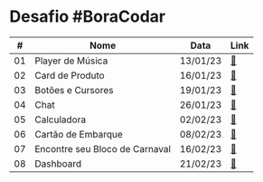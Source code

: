# Desafio #BoraCodar

<table> 
  <thead>
    <tr>
      <th>#</th>
      <th>Nome</th>
      <th>Data</th>
      <th>Link</th>
    </tr>
  </thead>
  
  <tbody>
    <tr>
      <td>01</td>
      <td>Player de Música</td>
      <td>13/01/23</td>
      <td><a href="desafio01">🔗</a></td>
    </tr>
    <tr>
      <td>02</td>
      <td>Card de Produto</td>
      <td>16/01/23</td>
      <td><a href="desafio02">🔗</a></td>
    </tr>
    <tr>
      <td>03</td>
      <td>Botões e Cursores</td>
      <td>19/01/23</td>
      <td><a href="desafio03">🔗</a></td>
    </tr>
    <tr>
      <td>04</td>
      <td>Chat</td>
      <td>26/01/23</td>
      <td><a href="desafio04">🔗</a></td>
    </tr>
    <tr>
      <td>05</td>
      <td>Calculadora</td>
      <td>02/02/23</td>
      <td><a href="desafio05">🔗</a></td>
    </tr>
    <tr>
      <td>06</td>
      <td>Cartão de Embarque</td>
      <td>08/02/23</td>
      <td><a href="desafio06">🔗</a></td>
    </tr>
    <tr>
      <td>07</td>
      <td>Encontre seu Bloco de Carnaval</td>
      <td>16/02/23</td>
      <td><a href="desafio07">🔗</a></td>
    </tr>
    <tr>
      <td>08</td>
      <td>Dashboard</td>
      <td>21/02/23</td>
      <td><a href="desafio08">🔗</a></td>
    </tr>
  </tbody>
</table>